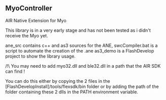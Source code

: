 ## MyoController

AIR Native Extension for Myo

This library is in a very early stage and has not been tested as i didn't receive the Myo yet.

ane_src contains c++ and as3 sources for the ANE, swcCompiler.bat is a script to automate the creation of the .ane
as3_demo is a FlashDevelop project to show the library usage. 

/!\ You may need to add myo32.dll and ble32.dll in a path that the AIR SDK can find ! 

You can do this either by copying the 2 files in the [FlashDevelopInstall]/tools/flexsdk/bin folder or by adding the path of the folder containing these 2 dlls in the PATH environment variable.
